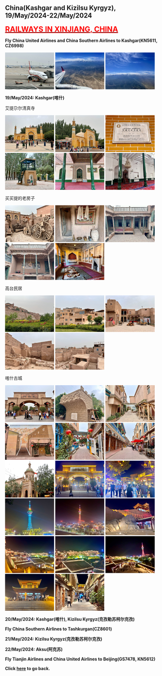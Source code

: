 ## China(Kashgar and Kizilsu Kyrgyz), 19/May/2024-22/May/2024

**[<font color=red size=5><u>RAILWAYS IN XINJIANG, CHINA</u></font>](https://wqgcx.github.io/transport/20240519CN/CR/)**

**Fly China United Airlines and China Southern Airlines to Kashgar(KN5611, CZ6998)**

<img src="../20240519CN_photos/1.jpg" width="32%">
<img src="../20240519CN_photos/2.jpg" width="32%">
<img src="../20240519CN_photos/3.jpg" width="32%">

**19/May/2024: Kashgar(喀什)**

艾提尕尔清真寺

<img src="../20240519CN_photos/7.jpg" width="32%">
<img src="../20240519CN_photos/14.jpg" width="32%">
<img src="../20240519CN_photos/8.jpg" width="32%">
<img src="../20240519CN_photos/4.jpg" width="32%">
<img src="../20240519CN_photos/5.jpg" width="32%">
<img src="../20240519CN_photos/6.jpg" width="32%">

买买提的老房子

<img src="../20240519CN_photos/16.jpg" width="32%">
<img src="../20240519CN_photos/17.jpg" width="32%">
<img src="../20240519CN_photos/18.jpg" width="32%">
<img src="../20240519CN_photos/19.jpg" width="32%">
<img src="../20240519CN_photos/20.jpg" width="32%">

高台民居

<img src="../20240519CN_photos/21.jpg" width="32%">
<img src="../20240519CN_photos/22.jpg" width="32%">
<img src="../20240519CN_photos/23.jpg" width="32%">
<img src="../20240519CN_photos/24.jpg" width="32%">
<img src="../20240519CN_photos/25.jpg" width="32%">

喀什古城

<img src="../20240519CN_photos/15.jpg" width="32%">
<img src="../20240519CN_photos/9.jpg" width="32%">
<img src="../20240519CN_photos/10.jpg" width="32%">
<img src="../20240519CN_photos/11.jpg" width="32%">
<img src="../20240519CN_photos/12.jpg" width="32%">
<img src="../20240519CN_photos/13.jpg" width="32%">
<img src="../20240519CN_photos/26.jpg" width="32%">
<img src="../20240519CN_photos/28.jpg" width="32%">
<img src="../20240519CN_photos/27.jpg" width="32%">
<img src="../20240519CN_photos/29.jpg" width="32%">
<img src="../20240519CN_photos/35.jpg" width="32%">
<img src="../20240519CN_photos/30.jpg" width="32%">
<img src="../20240519CN_photos/31.jpg" width="32%">
<img src="../20240519CN_photos/32.jpg" width="32%">
<img src="../20240519CN_photos/33.jpg" width="32%">
<img src="../20240519CN_photos/34.jpg" width="32%">
<img src="../20240519CN_photos/36.jpg" width="32%">

**20/May/2024: Kashgar(喀什), Kizilsu Kyrgyz(克孜勒苏柯尔克孜)**

**Fly China Southern Airlines to Tashkurgan(CZ8601)**

**21/May/2024: Kizilsu Kyrgyz(克孜勒苏柯尔克孜)**

**22/May/2024: Aksu(阿克苏)**

**Fly Tianjin Airlines and China United Airlines to Beijing(GS7478, KN5612)**

**Click [here](https://wqgcx.github.io/transport/) to go back.**
